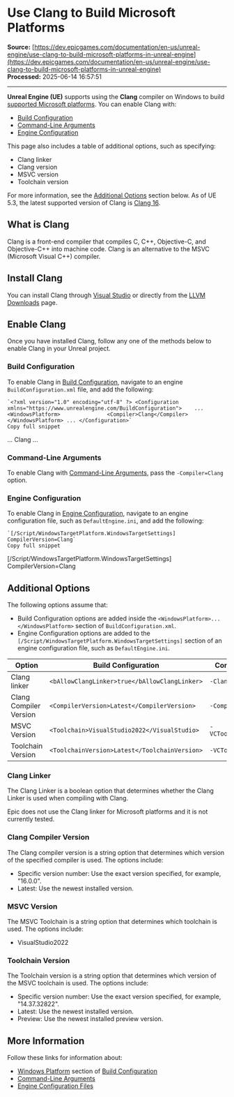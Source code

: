 # Use Clang to Build Microsoft Platforms

**Source:** [https://dev.epicgames.com/documentation/en-us/unreal-engine/use-clang-to-build-microsoft-platforms-in-unreal-engine](https://dev.epicgames.com/documentation/en-us/unreal-engine/use-clang-to-build-microsoft-platforms-in-unreal-engine)  
**Processed:** 2025-06-14 16:57:51

---

**Unreal Engine (UE)** supports using the **Clang** compiler on Windows to build [supported Microsoft platforms](/documentation/en-us/unreal-engine/sharing-and-releasing-projects-for-unreal-engine#microsoftwindowsandxboxconsoles). You can enable Clang with:

-   [Build Configuration](/documentation/en-us/unreal-engine/use-clang-to-build-microsoft-platforms-in-unreal-engine#buildconfiguration)
-   [Command-Line Arguments](/documentation/en-us/unreal-engine/use-clang-to-build-microsoft-platforms-in-unreal-engine#command-linearguments)
-   [Engine Configuration](/documentation/en-us/unreal-engine/use-clang-to-build-microsoft-platforms-in-unreal-engine#engineconfiguration)

This page also includes a table of additional options, such as specifying:

-   Clang linker
-   Clang version
-   MSVC version
-   Toolchain version

For more information, see the [Additional Options](/documentation/en-us/unreal-engine/use-clang-to-build-microsoft-platforms-in-unreal-engine#additionaloptions) section below. As of UE 5.3, the latest supported version of Clang is [Clang 16](https://releases.llvm.org/16.0.0/tools/clang/docs/index.html).

## What is Clang

Clang is a front-end compiler that compiles C, C++, Objective-C, and Objective-C++ into machine code. Clang is an alternative to the MSVC (Microsoft Visual C++) compiler.

## Install Clang

You can install Clang through [Visual Studio](https://learn.microsoft.com/en-us/cpp/build/clang-support-msbuild?view=msvc-170) or directly from the [LLVM Downloads](https://releases.llvm.org/download.html) page.

## Enable Clang

Once you have installed Clang, follow any one of the methods below to enable Clang in your Unreal project.

### Build Configuration

To enable Clang in [Build Configuration](/documentation/en-us/unreal-engine/build-configuration-for-unreal-engine), navigate to an engine `BuildConfiguration.xml` file, and add the following:

```
`<?xml version="1.0" encoding="utf-8" ?> <Configuration xmlns="https://www.unrealengine.com/BuildConfiguration"> 	... 	<WindowsPlatform>       		<Compiler>Clang</Compiler> 	</WindowsPlatform> ... </Configuration>`
Copy full snippet
```
<?xml version="1.0" encoding="utf-8" ?> <Configuration xmlns="https://www.unrealengine.com/BuildConfiguration"> ... <WindowsPlatform> <Compiler>Clang</Compiler> </WindowsPlatform> ... </Configuration>

### Command-Line Arguments

To enable Clang with [Command-Line Arguments](/documentation/en-us/unreal-engine/command-line-arguments-in-unreal-engine), pass the `-Compiler=Clang` option.

### Engine Configuration

To enable Clang in [Engine Configuration](/documentation/en-us/unreal-engine/configuration-files-in-unreal-engine), navigate to an engine configuration file, such as `DefaultEngine.ini`, and add the following:

```
`[/Script/WindowsTargetPlatform.WindowsTargetSettings] CompilerVersion=Clang`
Copy full snippet
```
\[/Script/WindowsTargetPlatform.WindowsTargetSettings\] CompilerVersion=Clang

## Additional Options

The following options assume that:

-   Build Configuration options are added inside the `<WindowsPlatform>...</WindowsPlatform>` section of `BuildConfiguration.xml`.
-   Engine Configuration options are added to the `[/Script/WindowsTargetPlatform.WindowsTargetSettings]` section of an engine configuration file, such as `DefaultEngine.ini`.

| **Option** | **Build Configuration** | **Command-Line Argument** | **Engine Configuration** |
| --- | --- | --- | --- |
| Clang linker | `<bAllowClangLinker>true</bAllowClangLinker>` | `-ClangLinker` | `bAllowClangLinker=true` |
| Clang Compiler Version | `<CompilerVersion>Latest</CompilerVersion>` | `-CompilerVersion=Latest` | `CompilerVersion=Latest` |
| MSVC Version | `<Toolchain>VisualStudio2022</VisualStudio>` | `-VCToolchain=VisualStudio2022` | `Toolchain=VisualStudio2022` |
| Toolchain Version | `<ToolchainVersion>Latest</ToolchainVersion>` | `-VCToolchainVersion=Latest` | `ToolchainVersion=Latest` |

### Clang Linker

The Clang Linker is a boolean option that determines whether the Clang Linker is used when compiling with Clang.

Epic does not use the Clang linker for Microsoft platforms and it is not currently tested.

### Clang Compiler Version

The Clang compiler version is a string option that determines which version of the specified compiler is used. The options include:

-   Specific version number: Use the exact version specified, for example, "16.0.0".
-   Latest: Use the newest installed version.

### MSVC Version

The MSVC Toolchain is a string option that determines which toolchain is used. The options include:

-   VisualStudio2022

### Toolchain Version

The Toolchain version is a string option that determines which version of the MSVC toolchain is used. The options include:

-   Specific version number: Use the exact version specified, for example, "14.37.32822".
-   Latest: Use the newest installed version.
-   Preview: Use the newest installed preview version.

## More Information

Follow these links for information about:

-   [Windows Platform](/documentation/en-us/unreal-engine/build-configuration-for-unreal-engine#windowsplatform) section of [Build Configuration](/documentation/en-us/unreal-engine/build-configuration-for-unreal-engine)
-   [Command-Line Arguments](/documentation/en-us/unreal-engine/command-line-arguments-in-unreal-engine)
-   [Engine Configuration Files](/documentation/en-us/unreal-engine/configuration-files-in-unreal-engine)